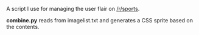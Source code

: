 A script I use for managing the user flair on [/r/sports](http://www.reddit.com/r/sports).

**combine.py** reads from imagelist.txt and generates a CSS sprite based on the contents.

